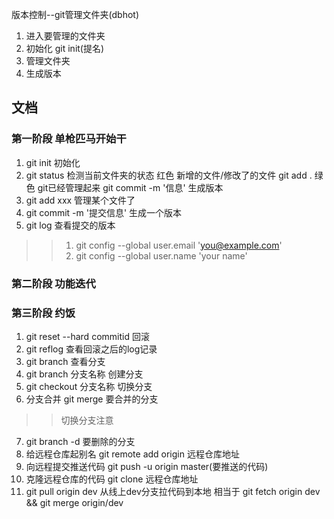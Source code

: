 版本控制--git管理文件夹(dbhot)
1. 进入要管理的文件夹
2. 初始化 git init(提名)
3. 管理文件夹
4. 生成版本

## 文档
### 第一阶段 单枪匹马开始干
1. git init 初始化
2. git status 检测当前文件夹的状态
  红色  新增的文件/修改了的文件  git add .
  绿色 git已经管理起来 git commit -m '信息'
  生成版本
3. git add xxx 管理某个文件了
4. git commit -m '提交信息' 生成一个版本
5. git log 查看提交的版本

>> 1. git config --global user.email 'you@example.com'
>> 2. git config --global user.name 'your name'

### 第二阶段 功能迭代

### 第三阶段 约饭


1. git reset --hard commitid 回滚
2. git reflog 查看回滚之后的log记录
3. git branch 查看分支
4. git branch 分支名称  创建分支
5. git checkout 分支名称  切换分支
6. 分支合并  git merge 要合并的分支
>> 切换分支注意
7. git branch -d 要删除的分支
8. 给远程仓库起别名 git remote add origin 远程仓库地址
9. 向远程提交推送代码 git push -u origin master(要推送的代码)
10. 克隆远程仓库的代码 git clone 远程仓库地址
11. git pull origin dev 从线上dev分支拉代码到本地
   相当于 git fetch origin dev  &&  git merge origin/dev